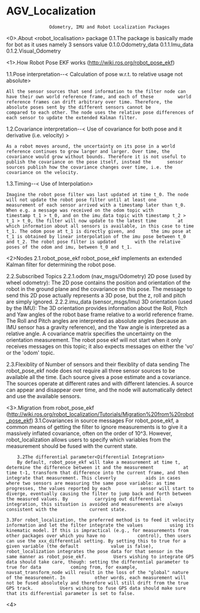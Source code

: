 AGV_Localization
================


					Odometry, IMU and Robot Localization Packages

<0>.About <robot_localisation> package
0.1.The package is basically made for <PR2> bot as it uses namely 3 sensors value
	0.1.0.Odometry_data<odomX>
	0.1.1.Imu_data<odomX>
	0.1.2.Visual_Odometry<voX>	


<1>.How Robot Pose EKF works (http://wiki.ros.org/robot_pose_ekf)

1.1.Pose interpretation--< Calculation of pose w.r.t. to relative usage not absolute>

	All the sensor sources that send information to the filter node can have their own world reference frame, and each of these 		world reference frames can drift arbitrary over time. Therefore, the absolute poses sent by the different sensors cannot be 		compared to each other. The node uses the relative pose differences of each sensor to update the extended Kalman filter.

1.2.Covariance interpretation--< Use of covariance for both pose and it derivative (i.e. velocity) >

	As a robot moves around, the uncertainty on its pose in a world reference continues to grow larger and larger. Over time, the 		covariance would grow without bounds. Therefore it is not useful to publish the covariance on the pose itself, instead the 		sensor sources publish how the covariance changes over time, i.e. the covariance on the velocity.

1.3.Timing--< Use of Interpolation>

	Imagine the robot pose filter was last updated at time t_0. The node will not update the robot pose filter until at least one 		measurement of each sensor arrived with a timestamp later than t_0. When e.g. a message was received on the odom topic with 		timestamp t_1 > t_0, and on the imu_data topic with timestamp t_2 > t_1 > t_0, the filter will now update to the latest time 		at which information about all sensors is available, in this case to time t_1. The odom pose at t_1 is directly given, and 		the imu pose at t_1 is obtained by linear interpolation of the imu pose between t_0 and t_2. The robot pose filter is updated 		with the relative poses of the odom and imu, between t_0 and t_1. 
	
<2>Nodes
2.1.robot_pose_ekf
	robot_pose_ekf implements an extended Kalman filter for determining the robot pose.

2.2.Subscribed Topics
	2.2.1.odom (nav_msgs/Odometry)
		2D pose (used by wheel odometry): The 2D pose contains the position and orientation of the robot in the ground plane 			and the covariance on this pose. The message to send this 2D pose actually represents a 3D pose, but the z, roll and 			pitch are simply ignored. 
	2.2.2.imu_data (sensor_msgs/Imu)<Use of Yaw as relative angle>
		3D orientation (used by the IMU): The 3D orientation provides information about the Roll, Pitch and Yaw angles of the 			robot base frame relative to a world reference frame. The Roll and Pitch angles are interpreted as absolute angles 			(because an IMU sensor has a gravity reference), and the Yaw angle is interpreted as a relative angle. A covariance 			matrix specifies the uncertainty on the orientation measurement. The robot pose ekf will not start when it only 		receives messages on this topic; it also expects messages on either the 'vo' or the 'odom' topic. 

2.3.Flexiblity of Number of sensors and their flexiblity of data sending
	The robot_pose_ekf node does not require all three sensor sources to be available all the time. Each source gives a pose 		estimate and a covariance. The sources operate at different rates and with different latencies. A source can appear and 	disappear over time, and the node will automatically detect and use the available sensors.

<3>.Migration from robot_pose_ekf (http://wiki.ros.org/robot_localization/Tutorials/Migration%20from%20robot_pose_ekf)
	3.1.Covariances in source messages<Setting high covarience to ignore the sensor>
		 For robot_pose_ekf, a common means of getting the filter to ignore measurements is to give it a massively inflated 			 covariance, often on the order of 10^3. However, robot_localization allows users to specify which variables from the 			 measurement should be fused with the current state.

    	3.2The differential parameter<Differential Integration>
		By default, robot_pose_ekf will take a measurement at time t, determine the difference between it and the measurement 			at time t-1, transform that difference into the current frame, and then integrate that measurement. This cleverly 			aids in cases where two sensors are measuring the same pose variable: as time progresses, the values reported by each 			sensor will start to diverge, eventually causing the filter to jump back and forth between the measured values. By 			carrying out differential integration, this situation is avoided and measurements are always consistent with the 			current state.

	3.3For robot_localization, the preferred method is to feed it velocity information and let the filter integrate the values 			using its kinematic model. If this is impractical (e.g., for measurements from other packages over which you have no 			control), then users can use the xxx_differential setting. By setting this to true for a given variable (the default 			value is false), robot_localization integrates the pose data for that sensor in the same manner as robot_pose_ekf. 			Users wishing to integrate GPS data should take care, though: setting the differential parameter to true for data 			coming from, for example, navsat_transform_node will result in the loss of the "global" nature of the measurement. In 			other words, each measurement will not be fused absolutely and therefore will still drift from the true GPS track. 			Users wishing to fuse GPS data should make sure that its differential parameter is set to false. 

<4>


